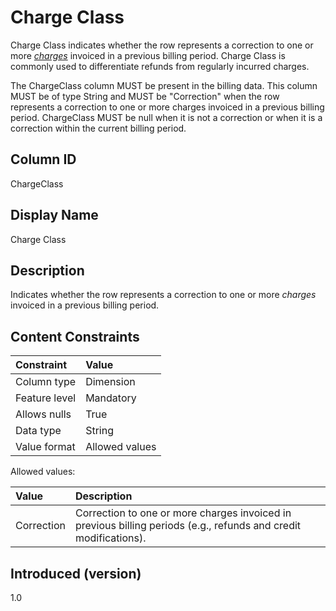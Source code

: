 # Charge Class

Charge Class indicates whether the row represents a correction to one or more [*charges*](#glossary:charge) invoiced in a previous billing period. Charge Class is commonly used to differentiate refunds from regularly incurred charges.

The ChargeClass column MUST be present in the billing data. This column MUST be of type String and MUST be "Correction" when the row represents a correction to one or more charges invoiced in a previous billing period. ChargeClass MUST be null when it is not a correction or when it is a correction within the current billing period.

## Column ID

ChargeClass

## Display Name

Charge Class

## Description

Indicates whether the row represents a correction to one or more *charges* invoiced in a previous billing period.

## Content Constraints

| Constraint      | Value          |
| :-------------- | :------------- |
| Column type     | Dimension      |
| Feature level   | Mandatory      |
| Allows nulls    | True           |
| Data type       | String         |
| Value format    | Allowed values |

Allowed values:

| Value      | Description                          |
| :--------- | :------------------------------------|
| Correction | Correction to one or more charges invoiced in previous billing periods (e.g., refunds and credit modifications). |

## Introduced (version)

1.0
